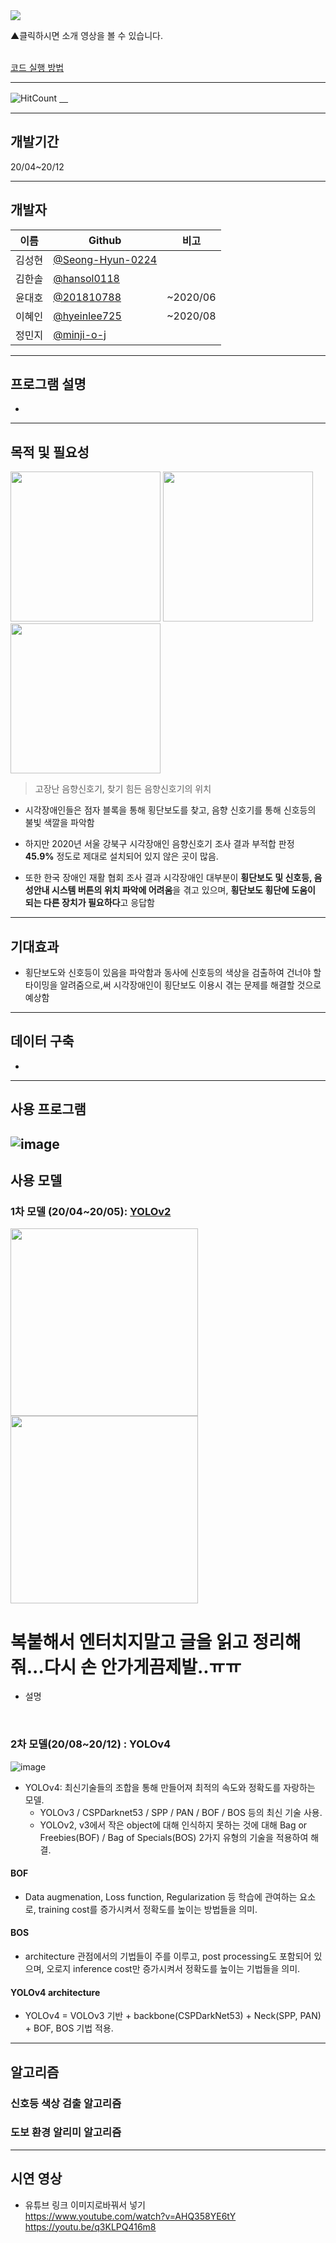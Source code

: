 <a href="https://www.youtube.com/watch?v=qxElChg70Ck">
  <img src="https://user-images.githubusercontent.com/45448731/101240773-bb971580-3734-11eb-8306-26d3920e593f.png"/>
</a>

▲클릭하시면 소개 영상을 볼 수 있습니다. 
<br><br>
 

[코드 실행 방법](https://github.com/minji-o-j/system-for-visually-impaired/blob/master/How%20to%20Use(%ED%95%9C%EA%B5%AD%EC%96%B4).md)

---
![HitCount](http://hits.dwyl.com/minji-o-j/system-for-visually-impaired.svg)
[　](https://github.com/ML-DL-Study/system-for-visually-impaired/compare/master...minji-o-j:master)

---
## 개발기간
20/04~20/12 

---
## 개발자
이름|Github|비고
----|---|---
김성현|[@Seong-Hyun-0224](https://github.com/Seong-Hyun-0224)|
김한솔|[@hansol0118](https://github.com/hansol0118)| 
윤대호|[@201810788](https://github.com/201810788)|~2020/06
이혜인|[@hyeinlee725](https://github.com/hyeinlee725)|~2020/08
정민지|[@minji-o-j](https://github.com/minji-o-j)|

---
## 프로그램 설명
- 

---
## 목적 및 필요성 
<img src="https://user-images.githubusercontent.com/61938029/101280932-6c71e300-380f-11eb-9f6b-617ac933f7ee.png" height="240px"/> <img src="https://user-images.githubusercontent.com/61938029/101280935-70056a00-380f-11eb-86fb-46cfe8078322.png" height="240px"/> <img src="https://user-images.githubusercontent.com/61938029/101280940-75fb4b00-380f-11eb-8fb5-95f6df5f094f.png" height="240px"/>
> 고장난 음향신호기, 찾기 힘든 음향신호기의 위치

-	시각장애인들은 점자 블록을 통해 횡단보도를 찾고, 음향 신호기를 통해 신호등의 불빛 색깔을 파악함

-	하지만 2020년 서울 강북구 시각장애인 음향신호기 조사 결과 부적합 판정 **45.9%** 정도로 제대로 설치되어 있지 않은 곳이 많음.

- 또한 한국 장애인 재활 협회 조사 결과 시각장애인 대부분이 **횡단보도 및 신호등, 음성안내 시스템 버튼의 위치 파악에 어려움**을 겪고 있으며, **횡단보도 횡단에 도움이 되는 다른 장치가 필요하다**고 응답함  

---
## 기대효과
- 횡단보도와 신호등이 있음을 파악함과 동사에 신호등의 색상을 검출하여 건너야 할 타이밍을 알려줌으로,써 시각장애인이 횡단보도 이용시 겪는 문제를 해결할 것으로 예상함

---
## 데이터 구축
-

---
## 사용 프로그램
![image](https://user-images.githubusercontent.com/45448731/101232065-c5982480-36f2-11eb-894f-bb80c7f722a4.png)
---
## 사용 모델
### 1차 모델 (20/04~20/05): [YOLOv2](https://github.com/minji-o-j/system-for-visually-impaired/tree/master/v.1.0_YOLOv2(~200529))

<img src="https://user-images.githubusercontent.com/61938029/101282894-f07d9800-381a-11eb-8383-0566207232e1.png" width="300px"/>   <img src="https://user-images.githubusercontent.com/61938029/101282941-2e7abc00-381b-11eb-9a7d-39cd680fa0c2.png" width="300px"/>

# 복붙해서 엔터치지말고 글을 읽고 정리해줘...다시 손 안가게끔제발..ㅠㅠ
- 설명

<br>

### 2차 모델(20/08~20/12) : YOLOv4

![image](https://user-images.githubusercontent.com/61938029/101286675-24fb4f00-382f-11eb-8430-da043070b18c.png)

- YOLOv4: 최신기술들의 조합을 통해 만들어져 최적의 속도와 정확도를 자랑하는 모델.
  - YOLOv3 / CSPDarknet53 / SPP / PAN / BOF / BOS 등의 최신 기술 사용.
  - YOLOv2, v3에서 작은 object에 대해 인식하지 못하는 것에 대해 Bag or Freebies(BOF) / Bag of Specials(BOS) 2가지 유형의 기술을 적용하여 해결.

#### BOF
- Data augmenation, Loss function, Regularization 등 학습에 관여하는 요소로, training cost를 증가시켜서 정확도를 높이는 방법들을 의미.
 
#### BOS
- architecture 관점에서의 기법들이 주를 이루고, post processing도 포함되어 있으며, 오로지 inference cost만 증가시켜서 정확도를 높이는 기법들을 의미.
  
#### YOLOv4 architecture
- YOLOv4 = VOLOv3 기반 + backbone(CSPDarkNet53) + Neck(SPP, PAN) + BOF, BOS 기법 적용.

---
## 알고리즘
### 신호등 색상 검출 알고리즘  
### 도보 환경 알리미 알고리즘  
---
## 시연 영상
- 유튜브 링크 이미지로바꿔서 넣기  
https://www.youtube.com/watch?v=AHQ358YE6tY  
https://youtu.be/q3KLPQ416m8  

